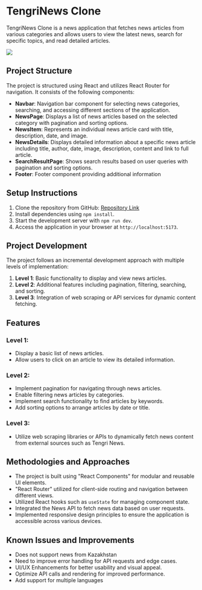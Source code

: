 
# TengriNews Clone

TengriNews Clone is a news application that fetches news articles from various categories and allows users to view the latest news, search for specific topics, and read detailed articles.


![](https://github.com/sdilnaz/news-website/blob/master/vid.gif)


## Project Structure

The project is structured using React and utilizes React Router for navigation. It consists of the following components:

- **Navbar**: Navigation bar component for selecting news categories, searching, and accessing different sections of the application.
- **NewsPage**: Displays a list of news articles based on the selected category with pagination and sorting options.
- **NewsItem**: Represents an individual news article card with title, description, date, and image.
- **NewsDetails**: Displays detailed information about a specific news article including title, author, date, image, description, content and link to full article.
- **SearchResultPage**: Shows search results based on user queries with pagination and sorting options.
- **Footer**: Footer component providing additional information 




## Setup Instructions

1. Clone the repository from GitHub: [Repository Link](https://github.com/sdilnaz/news-website)
2. Install dependencies using `npm install`.
3. Start the development server with `npm run dev`.
4. Access the application in your browser at `http://localhost:5173`.



## Project Development

The project follows an incremental development approach with multiple levels of implementation:

1. **Level 1**: Basic functionality to display and view news articles.
2. **Level 2**: Additional features including pagination, filtering, searching, and sorting.
3. **Level 3**: Integration of web scraping or API services for dynamic content fetching.

## Features

### Level 1:

- Display a basic list of news articles.
- Allow users to click on an article to view its detailed information.

### Level 2:

- Implement pagination for navigating through news articles.
- Enable filtering news articles by categories.
- Implement search functionality to find articles by keywords.
- Add sorting options to arrange articles by date or title.

### Level 3:

- Utilize web scraping libraries or APIs to dynamically fetch news content from external sources such as Tengri News.


## Methodologies and Approaches

- The project is built using "React Components"  for modular and reusable UI elements.
- "React Router" utilized for client-side routing and navigation between different views.
- Utilized React hooks such as `useState` for managing component state.
- Integrated the News API to fetch news data based on user requests.
- Implemented responsive design principles to ensure the application is accessible across various devices.


## Known Issues and Improvements

- Does not support news from Kazakhstan 
- Need to improve error handling for API requests and edge cases.
- UI/UX Enhancements for better usability and visual appeal.
- Optimize API calls and rendering for improved performance.
- Add support for multiple languages 

